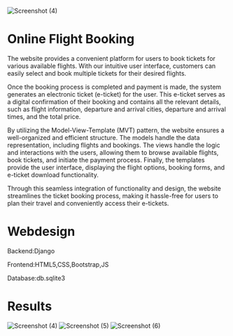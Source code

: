 ![Screenshot (4)](https://github.com/MukeshKr55/flight-booking/assets/68548372/dd41bca0-67c7-48a8-b1b6-e9e11a8a638e)
# Online Flight Booking
The website provides a convenient platform for users to book tickets for various available flights. With our intuitive user interface, customers can easily select and book multiple tickets for their desired flights.

Once the booking process is completed and payment is made, the system generates an electronic ticket (e-ticket) for the user. This e-ticket serves as a digital confirmation of their booking and contains all the relevant details, such as flight information, departure and arrival cities, departure and arrival times, and the total price.

By utilizing the Model-View-Template (MVT) pattern, the website ensures a well-organized and efficient structure. The models handle the data representation, including flights and bookings. The views handle the logic and interactions with the users, allowing them to browse available flights, book tickets, and initiate the payment process. Finally, the templates provide the user interface, displaying the flight options, booking forms, and e-ticket download functionality.

Through this seamless integration of functionality and design, the website streamlines the ticket booking process, making it hassle-free for users to plan their travel and conveniently access their e-tickets.

# Webdesign

Backend:Django

Frontend:HTML5,CSS,Bootstrap,JS

Database:db.sqlite3

# Results
![Screenshot (4)](https://github.com/MukeshKr55/flight-booking/assets/68548372/068c796c-008d-4074-89c1-667d0d75d730)
![Screenshot (5)](https://github.com/MukeshKr55/flight-booking/assets/68548372/975effd1-3e0b-44bb-95ff-e89e5d71b726)
![Screenshot (6)](https://github.com/MukeshKr55/flight-booking/assets/68548372/f79eb601-0980-47e4-ace2-00dfd6d9e677)
